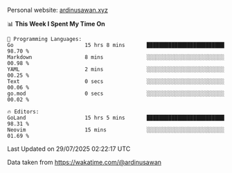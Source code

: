 Personal website: [ardinusawan.xyz](https://ardinusawan.xyz)

<!--START_SECTION:waka-->
📊 **This Week I Spent My Time On** 

```text
💬 Programming Languages: 
Go                       15 hrs 8 mins       █████████████████████████   98.70 % 
Markdown                 8 mins              ░░░░░░░░░░░░░░░░░░░░░░░░░   00.98 % 
YAML                     2 mins              ░░░░░░░░░░░░░░░░░░░░░░░░░   00.25 % 
Text                     0 secs              ░░░░░░░░░░░░░░░░░░░░░░░░░   00.06 % 
go.mod                   0 secs              ░░░░░░░░░░░░░░░░░░░░░░░░░   00.02 % 

🔥 Editors: 
GoLand                   15 hrs 5 mins       █████████████████████████   98.31 % 
Neovim                   15 mins             ░░░░░░░░░░░░░░░░░░░░░░░░░   01.69 % 
```


 Last Updated on 29/07/2025 02:22:17 UTC
<!--END_SECTION:waka-->
Data taken from https://wakatime.com/@ardinusawan
